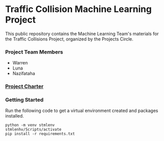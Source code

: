 # Traffic Collision Machine Learning Project

This public repository contains the Machine Learning Team's materials for the Traffic Collisions Project, organized by the Projects Circle.  

### Project Team Members
- Warren
- Luna  
- Nazifataha 

### [Project Charter](https://docs.google.com/document/d/16aO4_ApVBbEKuBnXLJ2Wdi_vlXE_2XuO-5fhrqaJjpg/edit#heading=h.d70kh7pgeun)


### Getting Started
Run the following code to get a virtual environment created and packages installed.
```
python -m venv stmlenv
stmlenhv/Scripts/activate
pip install -r requirements.txt
```
 
